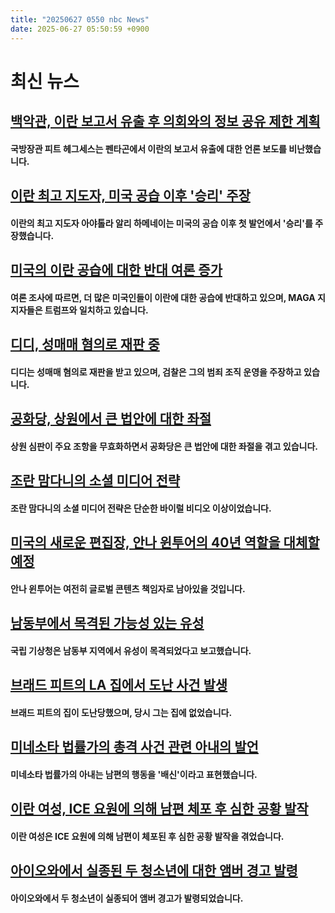 ```yaml
---
title: "20250627 0550 nbc News"
date: 2025-06-27 05:50:59 +0900
---
```


# 최신 뉴스

## [백악관, 이란 보고서 유출 후 의회와의 정보 공유 제한 계획](https://www.nbcnews.com/politics/congress/white-house-plans-limit-intelligence-congress-leak-iran-nuclear-rcna215325)
#### 국방장관 피트 헤그세스는 펜타곤에서 이란의 보고서 유출에 대한 언론 보도를 비난했습니다.
## [이란 최고 지도자, 미국 공습 이후 '승리' 주장](https://www.nbcnews.com/world/iran/iran-suspends-cooperation-iaea-nuclear-watchdog-khamenei-rcna215169)
#### 이란의 최고 지도자 아야톨라 알리 하메네이는 미국의 공습 이후 첫 발언에서 '승리'를 주장했습니다.
## [미국의 이란 공습에 대한 반대 여론 증가](https://www.nbcnews.com/politics/trump-administration/poll-americans-oppose-us-strikes-iran-maga-supporters-line-trump-rcna214993)
#### 여론 조사에 따르면, 더 많은 미국인들이 이란에 대한 공습에 반대하고 있으며, MAGA 지지자들은 트럼프와 일치하고 있습니다.
## [디디, 성매매 혐의로 재판 중](https://www.nbcnews.com/news/us-news/live-blog/sean-diddy-combs-trial-live-closing-arguments-rcna214991)
#### 디디는 성매매 혐의로 재판을 받고 있으며, 검찰은 그의 범죄 조직 운영을 주장하고 있습니다.
## [공화당, 상원에서 큰 법안에 대한 좌절](https://www.nbcnews.com/politics/congress/republicans-dealt-setback-bill-senate-referee-disqualifies-provisions-rcna215224)
#### 상원 심판이 주요 조항을 무효화하면서 공화당은 큰 법안에 대한 좌절을 겪고 있습니다.
## [조란 맘다니의 소셜 미디어 전략](https://www.nbcnews.com/tech/internet/zohran-mamdani-social-media-cuomo-nyc-mayor-win-rcna215051)
#### 조란 맘다니의 소셜 미디어 전략은 단순한 바이럴 비디오 이상이었습니다.
## [미국의 새로운 편집장, 안나 윈투어의 40년 역할을 대체할 예정](https://www.nbcnews.com/business/media/american-vogue-hire-new-head-editorial-role-held-anna-wintour-40-years-rcna215334)
#### 안나 윈투어는 여전히 글로벌 콘텐츠 책임자로 남아있을 것입니다.
## [남동부에서 목격된 가능성 있는 유성](https://www.nbcnews.com/news/us-news/meteor-fireball-southeast-carolina-georgia-rcna215341)
#### 국립 기상청은 남동부 지역에서 유성이 목격되었다고 보고했습니다.
## [브래드 피트의 LA 집에서 도난 사건 발생](https://www.nbcnews.com/pop-culture/celebrity/brad-pitt-home-burglary-rcna215392)
#### 브래드 피트의 집이 도난당했으며, 당시 그는 집에 없었습니다.
## [미네소타 법률가의 총격 사건 관련 아내의 발언](https://www.nbcnews.com/news/us-news/wife-minnesota-lawmaker-shooting-suspect-speaks-rcna215272)
#### 미네소타 법률가의 아내는 남편의 행동을 '배신'이라고 표현했습니다.
## [이란 여성, ICE 요원에 의해 남편 체포 후 심한 공황 발작](https://www.nbcnews.com/news/us-news/iranian-woman-suffers-severe-panic-attack-ice-agents-arrest-husband-rcna215119)
#### 이란 여성은 ICE 요원에 의해 남편이 체포된 후 심한 공황 발작을 겪었습니다.
## [아이오와에서 실종된 두 청소년에 대한 앰버 경고 발령](https://www.nbcnews.com/news/us-news/amber-alert-two-missing-idaho-teens-rcna215230)
#### 아이오와에서 두 청소년이 실종되어 앰버 경고가 발령되었습니다.